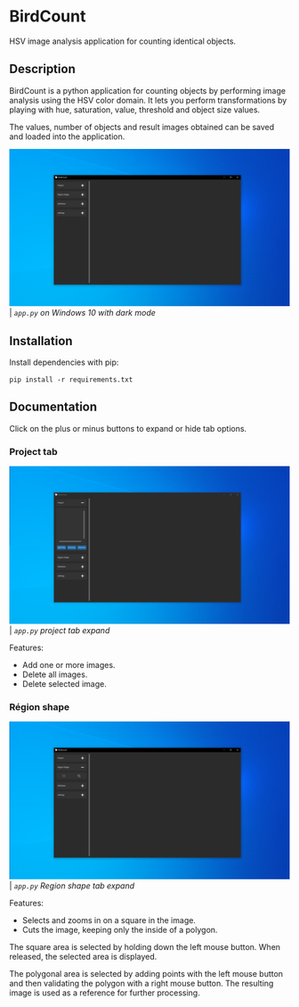 # BirdCount
HSV image analysis application for counting identical objects.

## Description
BirdCount is a python application for counting objects by performing image analysis using the HSV color domain. It lets you perform transformations by playing with hue, saturation, value, threshold and object size values. 

The values, number of objects and result images obtained can be saved and loaded into the application.

![](documentation_images/main_app.png)
| _`app.py` on Windows 10 with dark mode_

## Installation
Install dependencies with pip:
```
pip install -r requirements.txt
```

## Documentation
Click on the plus or minus buttons to expand or hide tab options.

### Project tab
![](documentation_images/project_options.png)
| _`app.py` project tab expand_

Features:
  - Add one or more images.
  - Delete all images.
  - Delete selected image.

### Région shape
![](documentation_images/region_shape_options.png)
| _`app.py` Region shape tab expand_

Features:
  - Selects and zooms in on a square in the image.
  - Cuts the image, keeping only the inside of a polygon.

The square area is selected by holding down the left mouse button. When released, the selected area is displayed.

The polygonal area is selected by adding points with the left mouse button and then validating the polygon with a right mouse button.
The resulting image is used as a reference for further processing.


